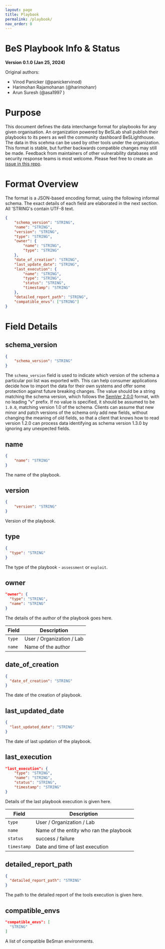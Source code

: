 ```yaml
---
layout: page
title: Playbook
permalink: /playbook/
nav_order: 8
---
```


# BeS Playbook Info & Status

**Version 0.1.0 (Jan 25, 2024)**

Original authors:
- Vinod Panicker (@panickervinod)
- Harimohan Rajamohanan (@harimohanr)
- Arun Suresh (@asa1997 )

# Purpose

This document defines the data interchange format for playbooks for any given organisation. An organization powered by BeSLab shall publish their playbooks to its peers as well the community dashboard BeSLighthouse. The data in this scehma can be used by other tools under the organization.
This format is stable, but further backwards compatible changes may still be made.
Feedback from maintainers of other vulnerability databases and security response teams
is most welcome. Please feel free to create an [issue in this repo](https://github.com/Be-Secure/bes-schema/issues/new).

# Format Overview

The format is a JSON-based encoding format, using the following informal schema.
The exact details of each field are elaborated in the next section. All 'STRING's
contain UTF-8 text.

<!-- A JSON Schema for validation is also available
[here](https://github.com/Be-Secure/bes-schema/blob/main/validation/assessment-report-schema-validator.json). -->

<!-- A sample json for your understanding is available
[here](https://be-secure.github.io/bes-schema/example/projects-of-interest-schema-sample.json). -->

```json
{
    "schema_version": "STRING",
    "name": "STRING",
    "version": "STRING",
    "type": "STRING",
    "owner": {
        "name": "STRING",
        "type": "STRING"
    },
    "date_of_creation": "STRING",
    "last_update_date": "STRING",
    "last_execution": {
        "name": "STRING",
        "type": "STRING",
        "status": "STRING",
        "timestamp": "STRING"
    },
    "detailed_report_path": "STRING",
    "compatible_envs": ["STRING"]
}
```

# Field Details

## schema_version

```json
{
    "schema_version": "STRING"
}
```

The `schema_version` field is used to indicate which version of the schema
a particular poi list was exported with. This can help consumer applications
decide how to import the data for their own systems and offer some protection
against future breaking changes. The value should be a string matching the 
schema version, which follows the [SemVer 2.0.0](https://semver.org) format, with
no leading "v" prefix. If no value is specified, it should be assumed to be `1.0.0`,
matching version 1.0 of the schema. Clients can assume that new minor and patch
versions of the schema only add new fields, without changing the meaning of old
fields, so that a client that knows how to read version 1.2.0 can process data
identifying as schema version 1.3.0 by ignoring any unexpected fields.

## name

```json
{
    "name": "STRING"
}
```

The name of the playbook.

## version

```json
{
    "version": "STRING"
}
```

Version of the playbook.

## type

```json
{
  "type": "STRING"
}
```

The type of the playbook - `assessment` or `exploit`.

## owner

```json
"owner": {
  "type": "STRING",
  "name": "STRING"
}
```

The details of the author of the playbook goes here.

<table>
  <thead>
    <tr>
      <th>Field</th>
      <th>Description</th>
    </tr>
  </thead>
  <tbody>
    <tr>
      <td><code>type</code></td>
      <td>User / Organization / Lab</td>
    </tr>
    <tr>
        <td><code>name</code></td>
        <td>Name of the author</td>
    </tr>
  </tbody>
</table>

## date_of_creation

```json
{
  "date_of_creation": "STRING"
}
```

The date of the creation of playbook.

## last_updated_date

```json
{
  "last_updated_date": "STRING"
}
```

The date of last updation of the playbook.

## last_execution

```json
"last_execution": {
    "type": "STRING",
    "name": "STRING",
    "status": "STRING",
    "timestamp": "STRING"
}
```

Details of the last playbook execution is given here.

<table>
  <thead>
    <tr>
      <th>Field</th>
      <th>Description</th>
    </tr>
  </thead>
  <tbody>
    <tr>
      <td><code>type</code></td>
      <td>User / Organization / Lab</td>
    </tr>
    <tr>
        <td><code>name</code></td>
        <td>Name of the entity who ran the playbook</td>
    </tr>
    <tr>
        <td><code>status</code></td>
        <td>success / failure</td>
    </tr>
    <tr>
        <td><code>timestamp</code></td>
        <td>Date and time of last execution</td>
    </tr>
  </tbody>
</table>

## detailed_report_path

```json
{
  "detailed_report_path": "STRING"
}
```

The path to the detailed report of the tools execution is given here.

## compatible_envs

```json
"compatible_envs": [
  "STRING"
]
```

A list of compatible BeSman environments.